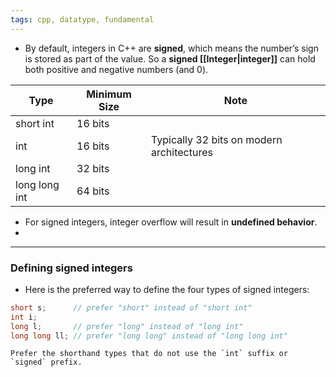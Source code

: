 ```yaml
---
tags: cpp, datatype, fundamental
---
```


- By default, integers in C++ are **signed**, which means the number’s sign is stored as part of the value. So a **signed [[Integer|integer]]** can hold both positive and negative numbers (and 0).

|Type|Minimum Size|Note|
|---|---|---|
|short int|16 bits||
|int|16 bits|Typically 32 bits on modern architectures|
|long int|32 bits||
|long long int|64 bits||

- For signed integers, integer overflow will result in **undefined behavior**.
- 
---

### Defining signed integers
- Here is the preferred way to define the four types of signed integers:

```cpp
short s;      // prefer "short" instead of "short int"
int i;
long l;       // prefer "long" instead of "long int"
long long ll; // prefer "long long" instead of "long long int"
```

```ad-note
Prefer the shorthand types that do not use the `int` suffix or `signed` prefix.
```
